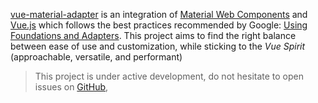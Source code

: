 [vue-material-adapter](https://github.com/pgbross/vue-material-adapter) is an integration of
[Material Web Components](https://material.io/components/web/)
and [Vue.js](https://vuejs.org) which follows the best practices
recommended by Google:
[Using Foundations and Adapters](https://github.com/material-components/material-components-web/blob/master/docs/integrating-into-frameworks.md#the-advanced-approach-using-foundations-and-adapters).
This project aims to find the right balance between ease of use and customization, while sticking to the _Vue Spirit_ (approachable, versatile, and performant)

> This project is under active development, do not hesitate to open issues on [GitHub](https://github.com/pgbross/vue-material-adapter/issues),
